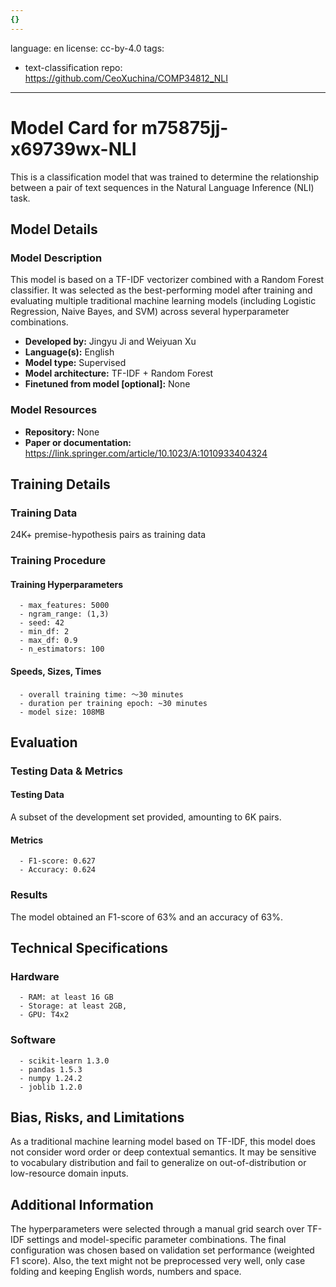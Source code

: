 ```yaml
---
{}
---
```

language: en
license: cc-by-4.0
tags:
- text-classification
repo: https://github.com/CeoXuchina/COMP34812_NLI

---

# Model Card for m75875jj-x69739wx-NLI

<!-- Provide a quick summary of what the model is/does. -->

This is a classification model that was trained to determine the relationship between a pair of text sequences in the Natural Language Inference (NLI) task.


## Model Details

### Model Description

<!-- Provide a longer summary of what this model is. -->

This model is based on a TF-IDF vectorizer combined with a Random Forest classifier. It was selected as the best-performing model after training and evaluating multiple traditional
    machine learning models (including Logistic Regression, Naive Bayes, and SVM) across several hyperparameter combinations.

- **Developed by:** Jingyu Ji and Weiyuan Xu
- **Language(s):** English
- **Model type:** Supervised
- **Model architecture:** TF-IDF + Random Forest
- **Finetuned from model [optional]:** None

### Model Resources

<!-- Provide links where applicable. -->

- **Repository:** None
- **Paper or documentation:** https://link.springer.com/article/10.1023/A:1010933404324

## Training Details

### Training Data

<!-- This is a short stub of information on the training data that was used, and documentation related to data pre-processing or additional filtering (if applicable). -->

24K+ premise-hypothesis pairs as training data

### Training Procedure

<!-- This relates heavily to the Technical Specifications. Content here should link to that section when it is relevant to the training procedure. -->

#### Training Hyperparameters

<!-- This is a summary of the values of hyperparameters used in training the model. -->


      - max_features: 5000
      - ngram_range: (1,3)
      - seed: 42
      - min_df: 2
      - max_df: 0.9
      - n_estimators: 100

#### Speeds, Sizes, Times

<!-- This section provides information about how roughly how long it takes to train the model and the size of the resulting model. -->


      - overall training time: ～30 minutes
      - duration per training epoch: ~30 minutes
      - model size: 108MB

## Evaluation

<!-- This section describes the evaluation protocols and provides the results. -->

### Testing Data & Metrics

#### Testing Data

<!-- This should describe any evaluation data used (e.g., the development/validation set provided). -->

A subset of the development set provided, amounting to 6K pairs.

#### Metrics

<!-- These are the evaluation metrics being used. -->


      - F1-score: 0.627
      - Accuracy: 0.624
      

### Results

The model obtained an F1-score of 63% and an accuracy of 63%.

## Technical Specifications

### Hardware


      - RAM: at least 16 GB
      - Storage: at least 2GB,
      - GPU: T4x2

### Software


      - scikit-learn 1.3.0
      - pandas 1.5.3
      - numpy 1.24.2
      - joblib 1.2.0
      

## Bias, Risks, and Limitations

<!-- This section is meant to convey both technical and sociotechnical limitations. -->

As a traditional machine learning model based on TF-IDF, this model does not consider word order or deep contextual semantics. It may be sensitive to vocabulary distribution and fail to generalize on out-of-distribution or low-resource domain inputs.

## Additional Information

<!-- Any other information that would be useful for other people to know. -->

The hyperparameters were selected through a manual grid search over TF-IDF settings and model-specific parameter combinations. The final configuration was chosen based on validation set performance (weighted F1 score).
    Also, the text might not be preprocessed very well, only case folding and keeping English words, numbers and space.  
